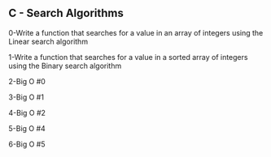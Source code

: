 ## C - Search Algorithms
  
0-Write a function that searches for a value in an array of integers using the Linear search algorithm  
  
1-Write a function that searches for a value in a sorted array of integers using the Binary search algorithm  
  
2-Big O #0  
  
3-Big O #1  
  
4-Big O #2  
  
5-Big O #4  
  
6-Big O #5  
